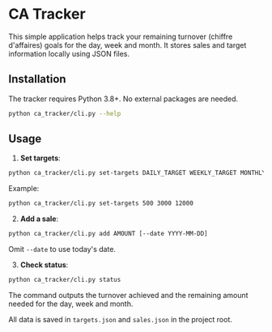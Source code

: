 # CA Tracker

This simple application helps track your remaining turnover (chiffre d'affaires) goals for the day, week and month. It stores sales and target information locally using JSON files.

## Installation

The tracker requires Python 3.8+. No external packages are needed.

```bash
python ca_tracker/cli.py --help
```

## Usage

1. **Set targets**:

```bash
python ca_tracker/cli.py set-targets DAILY_TARGET WEEKLY_TARGET MONTHLY_TARGET
```

Example:

```bash
python ca_tracker/cli.py set-targets 500 3000 12000
```

2. **Add a sale**:

```bash
python ca_tracker/cli.py add AMOUNT [--date YYYY-MM-DD]
```

Omit `--date` to use today's date.

3. **Check status**:

```bash
python ca_tracker/cli.py status
```

The command outputs the turnover achieved and the remaining amount needed for the day, week and month.

All data is saved in `targets.json` and `sales.json` in the project root.
